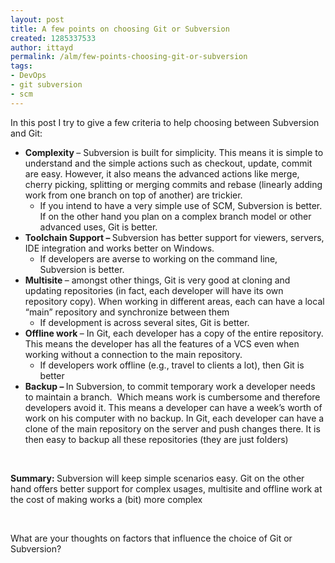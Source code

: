```yaml
---
layout: post
title: A few points on choosing Git or Subversion
created: 1285337533
author: ittayd
permalink: /alm/few-points-choosing-git-or-subversion
tags:
- DevOps
- git subversion
- scm
---
```

<p class="MsoNormal">In this post I try to give a few criteria to help choosing between Subversion and Git:</p>
<ul type="disc" style="margin-top: 0cm;">
    <li style="" class="MsoNormal"><b>Complexity </b>&ndash; Subversion      is built for simplicity. This means it is simple to understand and the      simple actions such as checkout, update, commit are easy. However, it also      means the advanced actions like merge, cherry picking, splitting or      merging commits and rebase (linearly adding work from one branch on top of      another) are trickier.<br />
    <ul type="circle" style="margin-top: 0cm;">
        <li style="" class="MsoNormal">If you intend to have a       very simple use of SCM, Subversion is better. If on the other hand you       plan on a complex branch model or other advanced uses, Git is better.</li>
    </ul>
    </li>
    <li style="" class="MsoNormal"><b>Toolchain Support &ndash; </b>Subversion      has better support for viewers, servers, IDE integration and works better      on Windows.<br />
    <ul type="circle" style="margin-top: 0cm;">
        <li style="" class="MsoNormal">If developers are averse       to working on the command line, Subversion is better.</li>
    </ul>
    </li>
    <li style="" class="MsoNormal"><b>Multisite </b>&ndash; amongst      other things, Git is very good at cloning and updating repositories (in      fact, each developer will have its own repository copy). When working in      different areas, each can have a local &ldquo;main&rdquo; repository and synchronize      between them<br />
    <ul type="circle" style="margin-top: 0cm;">
        <li style="" class="MsoNormal">If development is across several       sites, Git is better.</li>
    </ul>
    </li>
    <li style="" class="MsoNormal"><b>Offline work </b>&ndash; In Git,      each developer has a copy of the entire repository. This means the      developer has all the features of a VCS even when working without a      connection to the main repository.<br />
    <ul type="circle" style="margin-top: 0cm;">
        <li style="" class="MsoNormal">If developers work       offline (e.g., travel to clients a lot), then Git is better</li>
    </ul>
    </li>
    <li style="" class="MsoNormal"><b>Backup &ndash; </b>In      Subversion, to commit temporary work a developer needs to maintain a      branch.<span style="">&nbsp; </span>Which means work is      cumbersome and therefore developers avoid it. This means a developer can      have a week&rsquo;s worth of work on his computer with no backup. In Git, each      developer can have a clone of the main repository on the server and push      changes there. It is then easy to backup all these repositories (they are just      folders)</li>
</ul>
<p class="MsoNormal">&nbsp;</p>
<p class="MsoNormal"><b>Summary: </b>Subversion will keep simple scenarios easy. Git on the other hand offers better support for complex usages, multisite and offline work at the cost of making works a (bit) more complex</p>
<p class="MsoNormal">&nbsp;</p>
<p>What are your thoughts on factors that influence the choice of Git or Subversion?</p>
